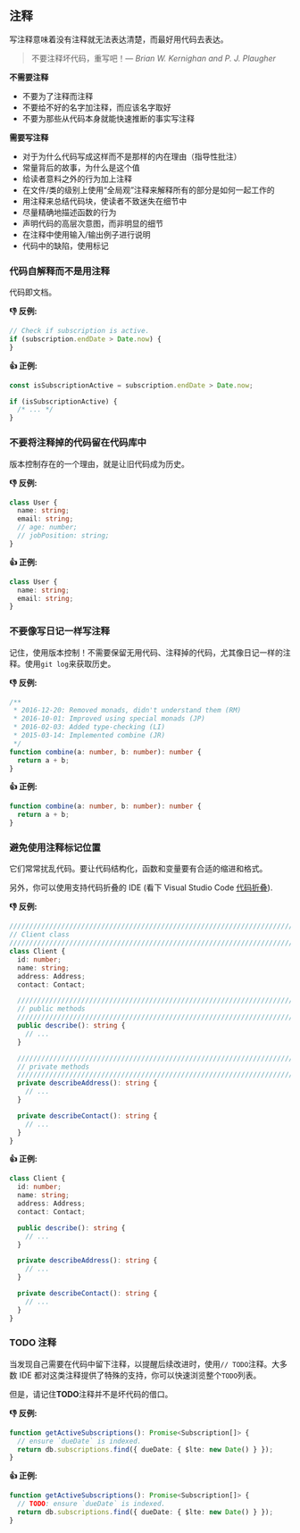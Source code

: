 ## 注释

写注释意味着没有注释就无法表达清楚，而最好用代码去表达。

> 不要注释坏代码，重写吧！— _Brian W. Kernighan and P. J. Plaugher_

**不需要注释**

- 不要为了注释而注释
- 不要给不好的名字加注释，而应该名字取好
- 不要为那些从代码本身就能快速推断的事实写注释

**需要写注释**

- 对于为什么代码写成这样而不是那样的内在理由（指导性批注）
- 常量背后的故事，为什么是这个值
- 给读者意料之外的行为加上注释
- 在文件/类的级别上使用“全局观”注释来解释所有的部分是如何一起工作的
- 用注释来总结代码块，使读者不致迷失在细节中
- 尽量精确地描述函数的行为
- 声明代码的高层次意图，而非明显的细节
- 在注释中使用输入/输出例子进行说明
- 代码中的缺陷，使用标记

### 代码自解释而不是用注释

代码即文档。

**:-1: 反例:**

```ts
// Check if subscription is active.
if (subscription.endDate > Date.now) {
}
```

**:+1: 正例:**

```ts
const isSubscriptionActive = subscription.endDate > Date.now;

if (isSubscriptionActive) {
  /* ... */
}
```

### 不要将注释掉的代码留在代码库中

版本控制存在的一个理由，就是让旧代码成为历史。

**:-1: 反例:**

```ts
class User {
  name: string;
  email: string;
  // age: number;
  // jobPosition: string;
}
```

**:+1: 正例:**

```ts
class User {
  name: string;
  email: string;
}
```

### 不要像写日记一样写注释

记住，使用版本控制！不需要保留无用代码、注释掉的代码，尤其像日记一样的注释。使用`git log`来获取历史。

**:-1: 反例:**

```ts
/**
 * 2016-12-20: Removed monads, didn't understand them (RM)
 * 2016-10-01: Improved using special monads (JP)
 * 2016-02-03: Added type-checking (LI)
 * 2015-03-14: Implemented combine (JR)
 */
function combine(a: number, b: number): number {
  return a + b;
}
```

**:+1: 正例:**

```ts
function combine(a: number, b: number): number {
  return a + b;
}
```

### 避免使用注释标记位置

它们常常扰乱代码。要让代码结构化，函数和变量要有合适的缩进和格式。

另外，你可以使用支持代码折叠的 IDE (看下 Visual Studio Code [代码折叠](https://code.visualstudio.com/updates/v1_17#_folding-regions)).

**:-1: 反例:**

```ts
////////////////////////////////////////////////////////////////////////////////
// Client class
////////////////////////////////////////////////////////////////////////////////
class Client {
  id: number;
  name: string;
  address: Address;
  contact: Contact;

  ////////////////////////////////////////////////////////////////////////////////
  // public methods
  ////////////////////////////////////////////////////////////////////////////////
  public describe(): string {
    // ...
  }

  ////////////////////////////////////////////////////////////////////////////////
  // private methods
  ////////////////////////////////////////////////////////////////////////////////
  private describeAddress(): string {
    // ...
  }

  private describeContact(): string {
    // ...
  }
}
```

**:+1: 正例:**

```ts
class Client {
  id: number;
  name: string;
  address: Address;
  contact: Contact;

  public describe(): string {
    // ...
  }

  private describeAddress(): string {
    // ...
  }

  private describeContact(): string {
    // ...
  }
}
```

### TODO 注释

当发现自己需要在代码中留下注释，以提醒后续改进时，使用`// TODO`注释。大多数 IDE 都对这类注释提供了特殊的支持，你可以快速浏览整个`TODO`列表。

但是，请记住**TODO**注释并不是坏代码的借口。

**:-1: 反例:**

```ts
function getActiveSubscriptions(): Promise<Subscription[]> {
  // ensure `dueDate` is indexed.
  return db.subscriptions.find({ dueDate: { $lte: new Date() } });
}
```

**:+1: 正例:**

```ts
function getActiveSubscriptions(): Promise<Subscription[]> {
  // TODO: ensure `dueDate` is indexed.
  return db.subscriptions.find({ dueDate: { $lte: new Date() } });
}
```
